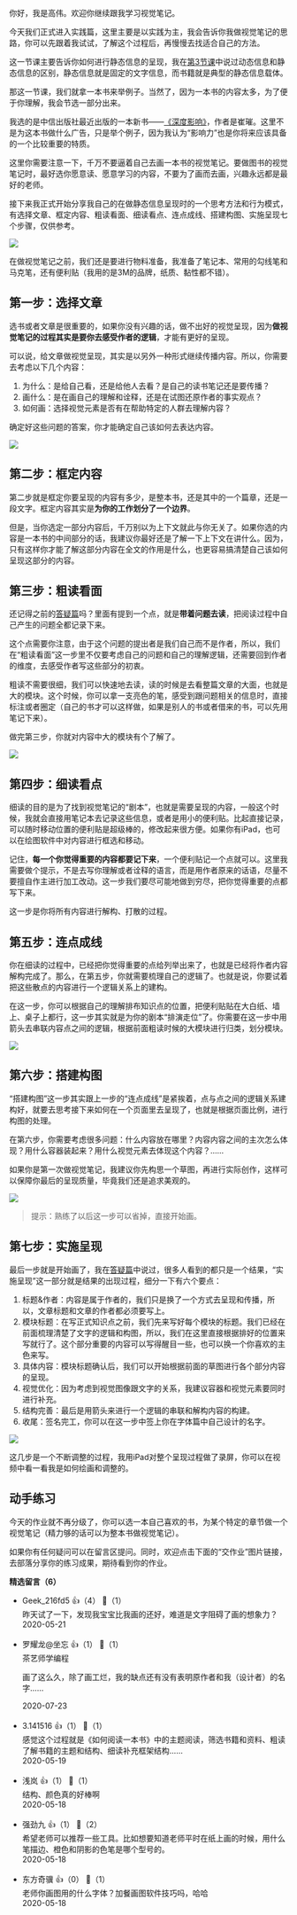 你好，我是高伟。欢迎你继续跟我学习视觉笔记。

今天我们正式进入实践篇，这里主要是以实践为主，我会告诉你我做视觉笔记的思路，你可以先跟着我试试，了解这个过程后，再慢慢去找适合自己的方法。

这一节课主要告诉你如何进行静态信息的呈现，我在[第3节课](https://time.geekbang.org/column/article/228490?utm_source=web&utm_medium=geektime&utm_campaign=306-presell&utm_content=pc0420&utm_term=pc_interstitial_249)中说过动态信息和静态信息的区别，静态信息就是固定的文字信息，而书籍就是典型的静态信息载体。

那这一节课，我们就拿一本书来举例子。当然了，因为一本书的内容太多，为了便于你理解，我会节选一部分出来。

我选的是中信出版社最近出版的一本新书——[《深度影响》](https://book.douban.com/subject/35003046/)，作者是崔璀。这里不是为这本书做什么广告，只是举个例子，因为我认为“影响力”也是你将来应该具备的一个比较重要的特质。

这里你需要注意一下，千万不要逼着自己去画一本书的视觉笔记。要做图书的视觉笔记时，最好选你愿意读、愿意学习的内容，不要为了画而去画，兴趣永远都是最好的老师。

接下来我正式开始分享我自己的在做静态信息呈现时的一个思考方法和行为模式，有选择文章、框定内容、粗读看面、细读看点、连点成线、搭建构图、实施呈现七个步骤，仅供参考。

![](https://static001.geekbang.org/resource/image/ad/43/adf9b79ebe27bb53c41f0d0751101743.jpg?wh=1142%2A642)

在做视觉笔记之前，我们还是要进行物料准备，我准备了笔记本、常用的勾线笔和马克笔，还有便利贴（我用的是3M的品牌，纸质、黏性都不错）。

## 第一步：选择文章

选书或者文章是很重要的，如果你没有兴趣的话，做不出好的视觉呈现，因为**做视觉笔记的过程其实是要你去感受作者的逻辑**，才能有更好的呈现。

可以说，给文章做视觉呈现，其实是以另外一种形式继续传播内容。所以，你需要去考虑以下几个内容：

1. 为什么：是给自己看，还是给他人去看？是自己的读书笔记还是要传播？
2. 画什么：是在画自己的理解和诠释，还是在试图还原作者的事实观点？
3. 如何画：选择视觉元素是否有在帮助特定的人群去理解内容？

确定好这些问题的答案，你才能确定自己该如何去表达内容。

![](https://static001.geekbang.org/resource/image/31/d7/31d11762bf8889b35b960bd74ab45bd7.jpg?wh=1920%2A1905)

## 第二步：框定内容

第二步就是框定你要呈现的内容有多少，是整本书，还是其中的一个篇章，还是一段文字。框定内容其实是**为你的工作划分了一个边界**。

但是，当你选定一部分内容后，千万别以为上下文就此与你无关了。如果你选的内容是一本书的中间部分的话，我建议你最好还是了解一下上下文在讲什么。因为，只有这样你才能了解这部分内容在全文的作用是什么，也更容易搞清楚自己该如何呈现这部分的内容。

## 第三步：粗读看面

还记得之前的[答疑篇](https://time.geekbang.org/column/article/230208?utm_source=web&utm_medium=geektime&utm_campaign=306-presell&utm_content=pc0420&utm_term=pc_interstitial_249)吗？里面有提到一个点，就是**带着问题去读**，把阅读过程中自己产生的问题全都记录下来。

这个点需要你注意，由于这个问题的提出者是我们自己而不是作者，所以，我们在“粗读看面”这一步里不仅要考虑自己的问题和自己的理解逻辑，还需要回到作者的维度，去感受作者写这些部分的初衷。

粗读不需要很细，我们可以快速地去读，读的时候是去看整篇文章的大面，也就是大的模块。这个时候，你可以拿一支亮色的笔，感受到跟问题相关的信息时，直接标注或者圈定（自己的书才可以这样做，如果是别人的书或者借来的书，可以先用笔记下来）。

做完第三步，你就对内容中大的模块有个了解了。

![](https://static001.geekbang.org/resource/image/33/6f/33805fea51796b34d32e1ef2e62cda6f.jpg?wh=1920%2A1920)

## 第四步：细读看点

细读的目的是为了找到视觉笔记的“剧本”，也就是需要呈现的内容，一般这个时候，我就会直接用笔记本去记录这些信息，或者是用小的便利贴。比起直接记录，可以随时移动位置的便利贴是超级棒的，修改起来很方便。如果你有iPad，也可以在绘图软件中对内容进行框选和移动。

记住，**每一个你觉得重要的内容都要记下来**，一个便利贴记一个点就可以。这里我需要做个提示，不是去写你理解或者诠释的语言，而是用作者原来的话语，尽量不要擅自作主进行加工改动。这一步我们要尽可能地做到穷尽，把你觉得重要的点都写下来。

这一步是你将所有内容进行解构、打散的过程。

## 第五步：连点成线

你在细读的过程中，已经把你觉得重要的点给列举出来了，也就是已经将作者内容解构完成了。那么，在第五步，你就需要梳理自己的逻辑了。也就是说，你要试着把这些散点的内容进行一个逻辑关系上的建构。

在这一步，你可以根据自己的理解排布知识点的位置，把便利贴贴在大白纸、墙上、桌子上都行，这一步其实就是为你的剧本“排演走位”了。你需要在这一步中用箭头去串联内容点之间的逻辑，根据前面粗读时候的大模块进行归类，划分模块。

![](https://static001.geekbang.org/resource/image/b4/1e/b4d549b8a8694d1cc0dd6dc4d807441e.jpg?wh=1920%2A1920)

## 第六步：搭建构图

“搭建构图”这一步其实跟上一步的“连点成线”是紧挨着，点与点之间的逻辑关系建构好，就要去思考接下来如何在一个页面里去呈现了，也就是根据页面比例，进行构图的处理。

在第六步，你需要考虑很多问题：什么内容放在哪里？内容内容之间的主次怎么体现？用什么容器装起来？用什么视觉元素去体现这个内容？……

如果你是第一次做视觉笔记，我建议你先构思一个草图，再进行实际创作，这样可以保障你最后的呈现质量，毕竟我们还是追求美观的。

![](https://static001.geekbang.org/resource/image/56/da/56388e1dfa0cfd873aee1b0d54c08dda.jpg?wh=1920%2A1920)

> 提示：熟练了以后这一步可以省掉，直接开始画。

## 第七步：实施呈现

最后一步就是开始画了，我在[答疑篇](https://time.geekbang.org/column/article/230208?utm_source=web&utm_medium=geektime&utm_campaign=306-presell&utm_content=pc0420&utm_term=pc_interstitial_249)中说过，很多人看到的都只是一个结果，“实施呈现”这一部分就是结果的出现过程，细分一下有六个要点：

1. 标题&amp;作者：内容是属于作者的，我们只是换了一个方式去呈现和传播，所以，文章标题和文章的作者都必须要写上。
2. 模块标题：在写正式知识点之前，我们先来写好每个模块的标题。我们已经在前面梳理清楚了文字的逻辑和构图，所以，我们在这里直接根据排好的位置来写就行了。这个部分重要的内容可以写得醒目一些，也可以换一个你喜欢的主色来写。
3. 具体内容：模块标题确认后，我们可以开始根据前面的草图进行各个部分内容的呈现。
4. 视觉优化：因为考虑到视觉图像跟文字的关系，我建议容器和视觉元素要同时进行补充。
5. 结构完善：最后是用箭头来进行一个逻辑的串联和解构内容的构建。
6. 收尾：签名完工，你可以在这一步中签上你在字体篇中自己设计的名字。

![](https://static001.geekbang.org/resource/image/72/6c/72c008ac7890853acb935c1da855f26c.jpg?wh=1920%2A3198)

这几步是一个不断调整的过程，我用iPad对整个呈现过程做了录屏，你可以在视频中看一看我是如何绘画和调整的。

## 动手练习

今天的作业就不再分级了，你可以选一本自己喜欢的书，为某个特定的章节做一个视觉笔记（精力够的话可以为整本书做视觉笔记）。

如果你有任何疑问可以在留言区提问。同时，欢迎点击下面的“交作业”图片链接，去部落分享你的练习成果，期待看到你的作业。
<div><strong>精选留言（6）</strong></div><ul>
<li><span>Geek_216fd5</span> 👍（4） 💬（1）<div>昨天试了一下，发现我宝宝比我画的还好，难道是文字阻碍了画的想象力？</div>2020-05-21</li><br/><li><span>罗耀龙@坐忘</span> 👍（1） 💬（1）<div>茶艺师学编程

画了这么久，除了画工烂，我的缺点还有没有表明原作者和我（设计者）的名字……</div>2020-07-23</li><br/><li><span>3.141516</span> 👍（1） 💬（1）<div>感觉这个过程就是《如何阅读一本书》中的主题阅读，筛选书籍和资料、粗读了解书籍的主题和结构、细读补充框架结构……</div>2020-05-19</li><br/><li><span>浅岚</span> 👍（1） 💬（1）<div>结构、颜色真的好棒啊</div>2020-05-18</li><br/><li><span>强劲九</span> 👍（1） 💬（2）<div>希望老师可以推荐一些工具。比如想要知道老师平时在纸上画的时候，用什么笔描边、橙色和阴影的色笔是哪个型号的。</div>2020-05-18</li><br/><li><span>东方奇骥</span> 👍（0） 💬（1）<div>老师你画图用的什么字体？加餐画图软件技巧吗，哈哈</div>2020-05-18</li><br/>
</ul>